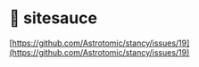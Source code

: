 # 🚧 sitesauce

[https://github.com/Astrotomic/stancy/issues/19](https://github.com/Astrotomic/stancy/issues/19)

